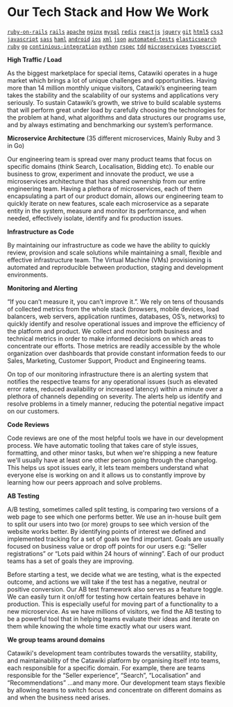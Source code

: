 # Our Tech Stack and How We Work

[`ruby-on-rails`](https://github.com/topics/ruby-on-rails) [`rails`](https://github.com/topics/rails) [`apache`](https://github.com/topics/apache) [`nginx`](https://github.com/topics/nginx) [`mysql`](https://github.com/topics/mysql) [`redis`](https://github.com/topics/redis) [`reactjs`](https://github.com/topics/reactjs) [`jquery`](https://github.com/topics/jquery) [`git`](https://github.com/topics/github) [`html5`](https://github.com/topics/html5) [`css3`](https://github.com/topics/css3) [`javascript`](https://github.com/topics/javascript) [`sass`](https://github.com/topics/sass) [`haml`](https://github.com/topics/haml) [`android`](https://github.com/topics/android) [`ios`](https://github.com/topics/ios) [`xml`](https://github.com/topics/xml) [`json`](https://github.com/topics/json) [`automated-tests`](https://github.com/topics/automated-tests) [`elasticsearch`](https://github.com/topics/elasticsearch) [`ruby`](https://github.com/topics/ruby) [`go`](https://github.com/topics/go) [`continious-integration`](https://github.com/topics/continuous-integration) [`python`](https://github.com/topics/python) [`rspec`](https://github.com/topics/rspec) [`tdd`](https://github.com/topics/tdd) [`microservices`](https://github.com/topics/microservices) [`typescript`](https://github.com/topics/typecript)

**High Traffic / Load**

As the biggest marketplace for special items, Catawiki operates in a huge market which brings a lot of unique challenges and opportunities. Having more than 14 million monthly unique visitors, Catawiki’s engineering team takes the stability and the scalability of our systems and applications very seriously. To sustain Catawiki’s growth, we strive to build scalable systems that will perform great under load by carefully choosing the technologies for the problem at hand, what algorithms and data structures our programs use, and by always estimating and benchmarking our system’s performance.

**Microservice Architecture** (35 different microservices, Mainly Ruby and 3 in Go)

Our engineering team is spread over many product teams that focus on specific domains (think Search, Localisation, Bidding etc). To enable our business to grow, experiment and innovate the product, we use a microservices architecture that has shared ownership from our entire engineering team. Having a plethora of microservices, each of them encapsulating a part of our product domain, allows our engineering team to quickly iterate on new features, scale each microservice as a separate entity in the system, measure and monitor its performance, and when needed, effectively isolate, identify and fix production issues.

**Infrastructure as Code**

By maintaining our infrastructure as code we have the ability to quickly review, provision and scale solutions while maintaining a small, flexible and effective infrastructure team. The Virtual Machine (VMs) provisioning is automated and reproducible between production, staging and development environments.

**Monitoring and Alerting**

 “If you can’t measure it, you can’t improve it.”. We rely on tens of thousands of collected metrics from the whole stack (browsers, mobile devices, load balancers, web servers, application runtimes, databases, OS’s, networks) to quickly identify and resolve operational issues and improve the efficiency of the platform and product. We collect and monitor both business and technical metrics in order to make informed decisions on which areas to concentrate our efforts. Those metrics are readily accessible by the whole organization over dashboards that provide constant information feeds to our Sales, Marketing, Customer Support, Product and Engineering teams.

On top of our monitoring infrastructure there is an alerting system that notifies the respective teams for any operational issues (such as elevated error rates, reduced availability or increased latency) within a minute over a plethora of channels depending on severity. The alerts help us identify and resolve problems in a timely manner, reducing the potential negative impact on our customers.

**Code Reviews**

Code reviews are one of the most helpful tools we have in our development process. We have automatic tooling that takes care of style issues, formatting, and other minor tasks, but when we're shipping a new feature we'll usually have at least one other person going through the changelog. This helps us spot issues early, it lets team members understand what everyone else is working on and it allows us to constantly improve by learning how our peers approach and solve problems. 

**AB Testing**

A/B testing, sometimes called split testing, is comparing two versions of a web page to see which one performs better. We use an in-house built gem to split our users into two (or more) groups to see which version of the website works better.
By identifying points of interest we defined and implemented tracking for a set of goals we find important. Goals are usually focused on business value or drop off points for our users e.g: “Seller registrations” or “Lots paid within 24 hours of winning”. Each of our product teams has a set of goals they are improving.  

Before starting a test, we decide what we are testing, what is the expected outcome, and actions we will take if the test has a negative, neutral or positive conversion. Our AB test framework also serves as a feature toggle. We can easily turn it on/off for testing how certain features behave in production. This is especially useful for moving part of a functionality to a new microservice.
As we have millions of visitors, we find the AB testing to be a powerful tool that in helping teams evaluate their ideas and iterate on them while knowing the whole time exactly what our users want.

**We group teams around domains** 

Catawiki's development team contributes towards the versatility, stability, and maintainability of the Catawiki platform by organising itself into teams, each responsible for a specific domain. For example, there are teams responsible for the “Seller experience”, “Search”, “Localisation” and “Recommendations” ...and many more. Our development team stays flexible by allowing teams to switch focus and concentrate on different domains as and when the business need arises.
